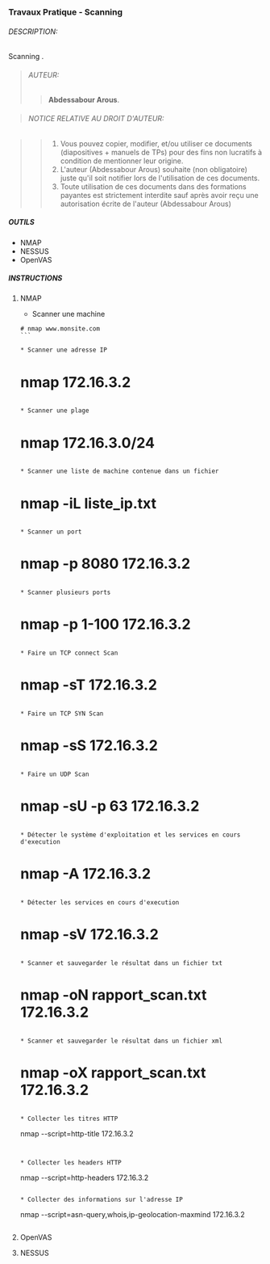 ### Travaux Pratique - Scanning

###### DESCRIPTION:
Scanning .

> ###### AUTEUR:
> > **Abdessabour Arous**.


> ###### NOTICE RELATIVE AU DROIT D'AUTEUR:

> >  1. Vous pouvez copier, modifier, et/ou utiliser ce documents (diapositives + manuels de TPs) pour des fins non lucratifs à condition de mentionner leur origine.
> >  2. L'auteur (Abdessabour Arous) souhaite (non obligatoire) juste qu'il soit notifier lors de l'utilisation de ces documents.
> >  3. Toute utilisation de ces documents dans des formations payantes est strictement interdite sauf après avoir reçu une autorisation écrite de l'auteur (Abdessabour Arous)


##### OUTILS
- NMAP
- NESSUS
- OpenVAS

##### INSTRUCTIONS
1. NMAP
	
	* Scanner une machine
	````
	# nmap www.monsite.com
	```
	
	* Scanner une adresse IP
	````
	# nmap 172.16.3.2
	```
	
	* Scanner une plage
	````
	# nmap 172.16.3.0/24
	```
	
	* Scanner une liste de machine contenue dans un fichier
	````
	# nmap -iL liste_ip.txt
	```
	
	* Scanner un port
	````
	# nmap -p 8080 172.16.3.2
	```
	
	* Scanner plusieurs ports
	````
	# nmap -p 1-100 172.16.3.2
	```
	
	* Faire un TCP connect Scan
	````
	# nmap -sT 172.16.3.2
	```
	
	* Faire un TCP SYN Scan
	````
	# nmap -sS 172.16.3.2
	```
	
	* Faire un UDP Scan
	````
	# nmap -sU -p 63 172.16.3.2
	```
	
	* Détecter le système d'exploitation et les services en cours d'execution
	````
	# nmap -A 172.16.3.2
	```
	
	* Détecter les services en cours d'execution
	````
	# nmap -sV 172.16.3.2
	```
	
	* Scanner et sauvegarder le résultat dans un fichier txt
	````
	# nmap -oN rapport_scan.txt 172.16.3.2
	```
	
	* Scanner et sauvegarder le résultat dans un fichier xml
	````
	# nmap -oX rapport_scan.txt 172.16.3.2
	```
	
	* Collecter les titres HTTP
	````
	nmap --script=http-title 172.16.3.2
	```
	
	
	* Collecter les headers HTTP
	````
	nmap --script=http-headers 172.16.3.2
	```
	
	* Collecter des informations sur l'adresse IP
	````
	nmap --script=asn-query,whois,ip-geolocation-maxmind 172.16.3.2
	```
	
2. OpenVAS

3. NESSUS